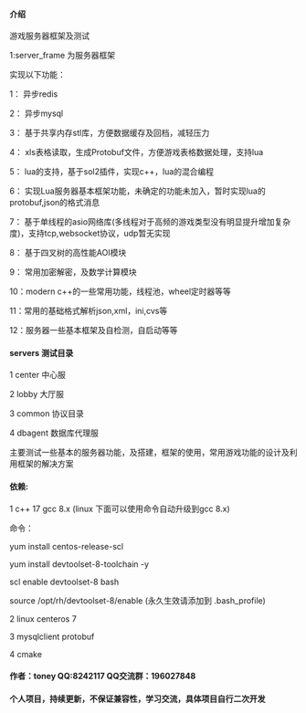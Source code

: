 #### 介绍
游戏服务器框架及测试

1:server_frame 为服务器框架

实现以下功能：

1： 异步redis

2： 异步mysql

3： 基于共享内存stl库，方便数据缓存及回档，减轻压力

4： xls表格读取，生成Protobuf文件，方便游戏表格数据处理，支持lua

5： lua的支持，基于sol2插件，实现c++，lua的混合编程

6： 实现Lua服务器基本框架功能，未确定的功能未加入，暂时实现lua的protobuf,json的格式消息

7： 基于单线程的asio网络库(多线程对于高频的游戏类型没有明显提升增加复杂度)，支持tcp,websocket协议，udp暂无实现

8： 基于四叉树的高性能AOI模块

9： 常用加密解密，及数学计算模块

10：modern c++的一些常用功能，线程池，wheel定时器等等

11：常用的基础格式解析json,xml，ini,cvs等

12：服务器一些基本框架及自检测，自启动等等


#### servers 测试目录
1 center 中心服

2 lobby  大厅服

3 common 协议目录

4 dbagent 数据库代理服

主要测试一些基本的服务器功能，及搭建，框架的使用，常用游戏功能的设计及利用框架的解决方案

#### 依赖:
1 c++ 17 gcc 8.x (linux 下面可以使用命令自动升级到gcc 8.x)

命令：

yum install centos-release-scl

yum install devtoolset-8-toolchain -y

scl enable devtoolset-8 bash

source /opt/rh/devtoolset-8/enable (永久生效请添加到 .bash_profile)

2 linux centeros 7

3 mysqlclient protobuf 

4 cmake


#### 作者：toney QQ:8242117 QQ交流群：196027848

#### 个人项目，持续更新，不保证兼容性，学习交流，具体项目自行二次开发



